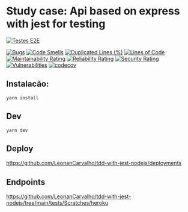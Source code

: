 # Study case: Api based on express with jest for testing



[![Testes E2E](https://github.com/LeonanCarvalho/tdd-with-jest-nodejs/actions/workflows/e2e-tests.yml/badge.svg)](https://github.com/LeonanCarvalho/tdd-with-jest-nodejs/actions/workflows/e2e-tests.yml)

[![Bugs](https://sonarcloud.io/api/project_badges/measure?project=LeonanCarvalho_tdd-with-jest-nodejs&metric=bugs)](https://sonarcloud.io/dashboard?id=LeonanCarvalho_tdd-with-jest-nodejs)
[![Code Smells](https://sonarcloud.io/api/project_badges/measure?project=LeonanCarvalho_tdd-with-jest-nodejs&metric=code_smells)](https://sonarcloud.io/dashboard?id=LeonanCarvalho_tdd-with-jest-nodejs)
[![Duplicated Lines (%)](https://sonarcloud.io/api/project_badges/measure?project=LeonanCarvalho_tdd-with-jest-nodejs&metric=duplicated_lines_density)](https://sonarcloud.io/dashboard?id=LeonanCarvalho_tdd-with-jest-nodejs)
[![Lines of Code](https://sonarcloud.io/api/project_badges/measure?project=LeonanCarvalho_tdd-with-jest-nodejs&metric=ncloc)](https://sonarcloud.io/dashboard?id=LeonanCarvalho_tdd-with-jest-nodejs)
[![Maintainability Rating](https://sonarcloud.io/api/project_badges/measure?project=LeonanCarvalho_tdd-with-jest-nodejs&metric=sqale_rating)](https://sonarcloud.io/dashboard?id=LeonanCarvalho_tdd-with-jest-nodejs)
[![Reliability Rating](https://sonarcloud.io/api/project_badges/measure?project=LeonanCarvalho_tdd-with-jest-nodejs&metric=reliability_rating)](https://sonarcloud.io/dashboard?id=LeonanCarvalho_tdd-with-jest-nodejs)
[![Security Rating](https://sonarcloud.io/api/project_badges/measure?project=LeonanCarvalho_tdd-with-jest-nodejs&metric=security_rating)](https://sonarcloud.io/dashboard?id=LeonanCarvalho_tdd-with-jest-nodejs)
[![Vulnerabilities](https://sonarcloud.io/api/project_badges/measure?project=LeonanCarvalho_tdd-with-jest-nodejs&metric=vulnerabilities)](https://sonarcloud.io/dashboard?id=LeonanCarvalho_tdd-with-jest-nodejs)
[![codecov](https://codecov.io/gh/LeonanCarvalho/tdd-with-jest-nodejs/branch/main/graph/badge.svg?token=LIY6BBY33A)](https://codecov.io/gh/LeonanCarvalho/tdd-with-jest-nodejs)
## Instalacão:

```
yarn install
```


## Dev

```
yarn dev
```


## Deploy
https://github.com/LeonanCarvalho/tdd-with-jest-nodejs/deployments


## Endpoints

https://github.com/LeonanCarvalho/tdd-with-jest-nodejs/tree/main/tests/Scratches/heroku
